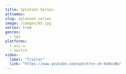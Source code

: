 ```yaml
---
title: Splatoon Series
altnames:
slug: splatoon-series
image: /images/65.jpg
series: true
genres:
  - tps
platforms:
  - wii-u
  - switch
video:
  label: "Trailer"
  link: "https://www.youtube.com/watch?v=-xh-HuNsoBw"
---
```


